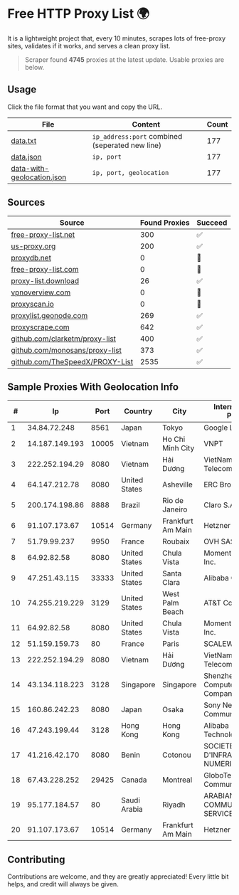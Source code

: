 
# Free HTTP Proxy List 🌍

It is a lightweight project that, every 10 minutes, scrapes lots of free-proxy sites, validates if it works, and serves a clean proxy list.


> Scraper found **4745** proxies at the latest update. Usable proxies are below.

## Usage

Click the file format that you want and copy the URL.


|File|Content|Count|
|----|-------|-----|
|[data.txt](https://raw.githubusercontent.com/themiralay/Proxy-List-World/master/data.txt)|`ip_address:port` combined (seperated new line)|177|
|[data.json](https://raw.githubusercontent.com/themiralay/Proxy-List-World/master/data.json)|`ip, port`|177|
|[data-with-geolocation.json](https://raw.githubusercontent.com/themiralay/Proxy-List-World/master/data-with-geolocation.json)|`ip, port, geolocation`|177|

## Sources

|Source|Found Proxies|Succeed|
|------|-------------|-------|
|[free-proxy-list.net](https://free-proxy-list.net)|300|✅|
|[us-proxy.org](https://www.us-proxy.org)|200|✅|
|[proxydb.net](http://proxydb.net)|0|🚫|
|[free-proxy-list.com](https://free-proxy-list.com/?page=&port=&type%5B%5D=http&type%5B%5D=https&up_time=0&search=Search)|0|🚫|
|[proxy-list.download](https://www.proxy-list.download/HTTP)|26|✅|
|[vpnoverview.com](https://vpnoverview.com/privacy/anonymous-browsing/free-proxy-servers)|0|🚫|
|[proxyscan.io](https://www.proxyscan.io)|0|🚫|
|[proxylist.geonode.com](https://proxylist.geonode.com/api/proxy-list?limit=300&page=1&sort_by=lastChecked&sort_type=desc&protocols=http,https)|269|✅|
|[proxyscrape.com](https://api.proxyscrape.com/v2/?request=displayproxies&protocol=http&timeout=10000&country=all&ssl=all&anonymity=all)|642|✅|
|[github.com/clarketm/proxy-list](https://raw.githubusercontent.com/clarketm/proxy-list/master/proxy-list-raw.txt)|400|✅|
|[github.com/monosans/proxy-list](https://raw.githubusercontent.com/monosans/proxy-list/main/proxies/http.txt)|373|✅|
|[github.com/TheSpeedX/PROXY-List](https://raw.githubusercontent.com/TheSpeedX/PROXY-List/master/http.txt)|2535|✅|


## Sample Proxies With Geolocation Info

|#|Ip|Port|Country|City|Internet Service Provider|
|-|--|----|-------|----|-------------------------|
|1|34.84.72.248|8561|Japan|Tokyo|Google LLC|
|2|14.187.149.193|10005|Vietnam|Ho Chi Minh City|VNPT|
|3|222.252.194.29|8080|Vietnam|Hải Dương|VietNam Post and Telecom Corporation|
|4|64.147.212.78|8080|United States|Asheville|ERC Broadband|
|5|200.174.198.86|8888|Brazil|Rio de Janeiro|Claro S.A|
|6|91.107.173.67|10514|Germany|Frankfurt Am Main|Hetzner Online AG|
|7|51.79.99.237|9950|France|Roubaix|OVH SAS|
|8|64.92.82.58|8080|United States|Chula Vista|Momentum Telecom, Inc.|
|9|47.251.43.115|33333|United States|Santa Clara|Alibaba Cloud LLC|
|10|74.255.219.229|3129|United States|West Palm Beach|AT&T Corp.|
|11|64.92.82.58|8080|United States|Chula Vista|Momentum Telecom, Inc.|
|12|51.159.159.73|80|France|Paris|SCALEWAY|
|13|222.252.194.29|8080|Vietnam|Hải Dương|VietNam Post and Telecom Corporation|
|14|43.134.118.223|3128|Singapore|Singapore|Shenzhen Tencent Computer Systems Company Limited|
|15|160.86.242.23|8080|Japan|Osaka|Sony Network Communications Inc|
|16|47.243.199.44|3128|Hong Kong|Hong Kong|Alibaba (US) Technology Co., Ltd.|
|17|41.216.42.170|8080|Benin|Cotonou|SOCIETE BENINOISE D'INFRASTRUCTURES NUMERIQUES|
|18|67.43.228.252|29425|Canada|Montreal|GloboTech Communications|
|19|95.177.184.57|80|Saudi Arabia|Riyadh|ARABIAN INTERNET & COMMUNICATIONS SERVICES CO.LTD|
|20|91.107.173.67|10514|Germany|Frankfurt Am Main|Hetzner Online AG|



## Contributing

Contributions are welcome, and they are greatly appreciated! Every
little bit helps, and credit will always be given.


